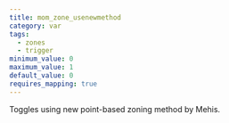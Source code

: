 ```yaml
---
title: mom_zone_usenewmethod
category: var
tags:
  - zones
  - trigger
minimum_value: 0
maximum_value: 1
default_value: 0
requires_mapping: true
---
```


Toggles using new point-based zoning method by Mehis.